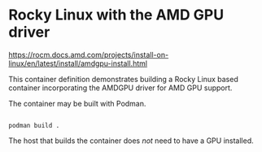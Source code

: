 # Rocky Linux with the AMD GPU driver

https://rocm.docs.amd.com/projects/install-on-linux/en/latest/install/amdgpu-install.html

This container definition demonstrates building a Rocky Linux based container
incorporating the AMDGPU driver for AMD GPU support.

The container may be built with Podman.

```shell

podman build .
```

The host that builds the container does _not_ need to have a GPU installed.
